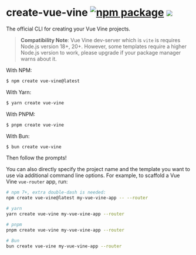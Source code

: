 # create-vue-vine <a href="https://npmjs.com/package/create-vite"><img src="https://img.shields.io/npm/v/create-vue-vine" alt="npm package"></a> <img src="https://img.shields.io/badge/experimental-aa58ff" />

The official CLI for creating your Vue Vine projects.

> **Compatibility Note**: Vue Vine dev-server which is `vite` is requires Node.js version 18+, 20+. However, some templates require a higher Node.js version to work, please upgrade if your package manager warns about it.

With NPM:

```bash
$ npm create vue-vine@latest
```

With Yarn:

```bash
$ yarn create vue-vine
```

With PNPM:

```bash
$ pnpm create vue-vine
```

With Bun:

```bash
$ bun create vue-vine
```

Then follow the prompts!

You can also directly specify the project name and the template you want to use via additional command line options. For example, to scaffold a Vue Vine `vue-router` app, run:

```bash
# npm 7+, extra double-dash is needed:
npm create vue-vine@latest my-vue-vine-app -- --router

# yarn
yarn create vue-vine my-vue-vine-app --router

# pnpm
pnpm create vue-vine my-vue-vine-app --router

# Bun
bun create vue-vine my-vue-vine-app --router
```
